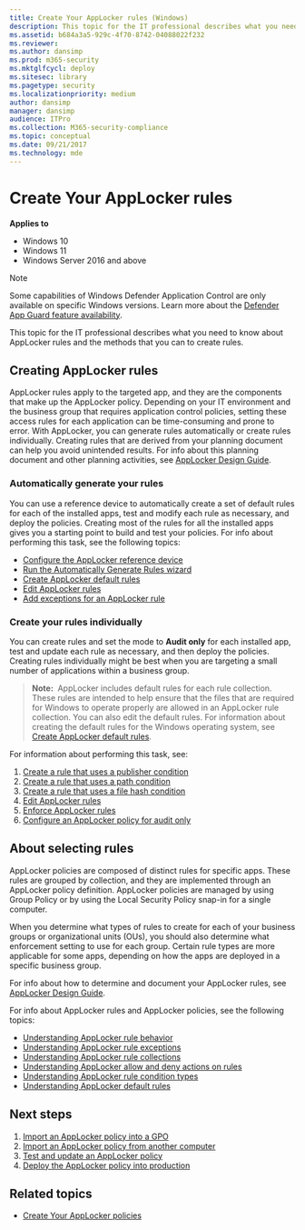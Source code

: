 ```yaml
---
title: Create Your AppLocker rules (Windows)
description: This topic for the IT professional describes what you need to know about AppLocker rules and the methods that you can to create rules.
ms.assetid: b684a3a5-929c-4f70-8742-04088022f232
ms.reviewer: 
ms.author: dansimp
ms.prod: m365-security
ms.mktglfcycl: deploy
ms.sitesec: library
ms.pagetype: security
ms.localizationpriority: medium
author: dansimp
manager: dansimp
audience: ITPro
ms.collection: M365-security-compliance
ms.topic: conceptual
ms.date: 09/21/2017
ms.technology: mde
---
```


# Create Your AppLocker rules

**Applies to**

- Windows 10
- Windows 11
- Windows Server 2016 and above

>[!NOTE]
>Some capabilities of Windows Defender Application Control are only available on specific Windows versions. Learn more about the [Defender App Guard feature availability](/windows/security/threat-protection/windows-defender-application-control/feature-availability).

This topic for the IT professional describes what you need to know about AppLocker rules and the methods that you can to create rules.

## Creating AppLocker rules

AppLocker rules apply to the targeted app, and they are the components that make up the AppLocker policy. Depending on your IT environment and the business group that requires application control policies, setting these access rules for each application can be time-consuming and prone to error. With AppLocker, you can generate rules automatically or create rules individually. Creating rules that are derived from your planning document can help you avoid unintended results. For info about this planning document and other planning activities, see [AppLocker Design Guide](applocker-policies-design-guide.md).

### Automatically generate your rules

You can use a reference device to automatically create a set of default rules for each of the installed apps, test and modify each rule as necessary, and deploy the policies. Creating most of the rules for all the installed apps gives you a starting point to build and test your policies. For info about performing this task, see the following topics:

-   [Configure the AppLocker reference device](configure-the-appLocker-reference-device.md)
-   [Run the Automatically Generate Rules wizard](run-the-automatically-generate-rules-wizard.md)
-   [Create AppLocker default rules](create-applocker-default-rules.md)
-   [Edit AppLocker rules](edit-applocker-rules.md)
-   [Add exceptions for an AppLocker rule](configure-exceptions-for-an-applocker-rule.md)

### Create your rules individually

You can create rules and set the mode to **Audit only** for each installed app, test and update each rule as necessary, and then deploy the policies. Creating rules individually might be best when you are targeting a small number of applications within a business group.

>**Note:**  AppLocker includes default rules for each rule collection. These rules are intended to help ensure that the files that are required for Windows to operate properly are allowed in an AppLocker rule collection. You can also edit the default rules. For information about creating the default rules for the Windows operating system, see [Create AppLocker default rules](create-applocker-default-rules.md).
 
For information about performing this task, see:

1.  [Create a rule that uses a publisher condition](create-a-rule-that-uses-a-publisher-condition.md)
2.  [Create a rule that uses a path condition](create-a-rule-that-uses-a-path-condition.md)
3.  [Create a rule that uses a file hash condition](create-a-rule-that-uses-a-file-hash-condition.md)
4.  [Edit AppLocker rules](edit-applocker-rules.md)
5.  [Enforce AppLocker rules](enforce-applocker-rules.md)
6.  [Configure an AppLocker policy for audit only](configure-an-applocker-policy-for-audit-only.md)

## About selecting rules

AppLocker policies are composed of distinct rules for specific apps. These rules are grouped by collection, and they are implemented through an AppLocker policy definition. AppLocker policies are managed by using Group Policy or by using the Local Security Policy snap-in for a single computer.

When you determine what types of rules to create for each of your business groups or organizational units (OUs), you should also determine what enforcement setting to use for each group. Certain rule types are more applicable for some apps, depending on how the apps are deployed in a specific business group.

For info about how to determine and document your AppLocker rules, see [AppLocker Design Guide](applocker-policies-design-guide.md).

For info about AppLocker rules and AppLocker policies, see the following topics:

-   [Understanding AppLocker rule behavior](understanding-applocker-rule-behavior.md)
-   [Understanding AppLocker rule exceptions](understanding-applocker-rule-exceptions.md)
-   [Understanding AppLocker rule collections](understanding-applocker-rule-collections.md)
-   [Understanding AppLocker allow and deny actions on rules](understanding-applocker-allow-and-deny-actions-on-rules.md)
-   [Understanding AppLocker rule condition types](understanding-applocker-rule-condition-types.md)
-   [Understanding AppLocker default rules](understanding-applocker-default-rules.md)

## Next steps

1.  [Import an AppLocker policy into a GPO](import-an-applocker-policy-into-a-gpo.md)
2.  [Import an AppLocker policy from another computer](import-an-applocker-policy-from-another-computer.md)
3.  [Test and update an AppLocker policy](test-and-update-an-applocker-policy.md)
4.  [Deploy the AppLocker policy into production](deploy-the-applocker-policy-into-production.md)

## Related topics

- [Create Your AppLocker policies](create-your-applocker-policies.md)
